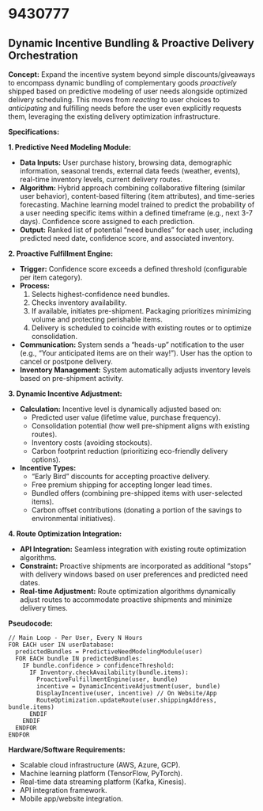 # 9430777

## Dynamic Incentive Bundling & Proactive Delivery Orchestration

**Concept:** Expand the incentive system beyond simple discounts/giveaways to encompass dynamic bundling of complementary goods *proactively* shipped based on predictive modeling of user needs alongside optimized delivery scheduling. This moves from *reacting* to user choices to *anticipating* and fulfilling needs before the user even explicitly requests them, leveraging the existing delivery optimization infrastructure.

**Specifications:**

**1. Predictive Need Modeling Module:**

*   **Data Inputs:** User purchase history, browsing data, demographic information, seasonal trends, external data feeds (weather, events), real-time inventory levels, current delivery routes.
*   **Algorithm:** Hybrid approach combining collaborative filtering (similar user behavior), content-based filtering (item attributes), and time-series forecasting.  Machine learning model trained to predict the probability of a user needing specific items within a defined timeframe (e.g., next 3-7 days).  Confidence score assigned to each prediction.
*   **Output:**  Ranked list of potential “need bundles” for each user, including predicted need date, confidence score, and associated inventory.

**2. Proactive Fulfillment Engine:**

*   **Trigger:** Confidence score exceeds a defined threshold (configurable per item category).
*   **Process:**
    1.  Selects highest-confidence need bundles.
    2.  Checks inventory availability.
    3.  If available, initiates pre-shipment.  Packaging prioritizes minimizing volume and protecting perishable items.
    4.  Delivery is scheduled to coincide with existing routes or to optimize consolidation.
*   **Communication:** System sends a “heads-up” notification to the user (e.g., “Your anticipated items are on their way!”).  User has the option to cancel or postpone delivery.
*   **Inventory Management:** System automatically adjusts inventory levels based on pre-shipment activity.

**3. Dynamic Incentive Adjustment:**

*   **Calculation:** Incentive level is dynamically adjusted based on:
    *   Predicted user value (lifetime value, purchase frequency).
    *   Consolidation potential (how well pre-shipment aligns with existing routes).
    *   Inventory costs (avoiding stockouts).
    *   Carbon footprint reduction (prioritizing eco-friendly delivery options).
*   **Incentive Types:**
    *   “Early Bird” discounts for accepting proactive delivery.
    *   Free premium shipping for accepting longer lead times.
    *   Bundled offers (combining pre-shipped items with user-selected items).
    *   Carbon offset contributions (donating a portion of the savings to environmental initiatives).

**4. Route Optimization Integration:**

*   **API Integration:** Seamless integration with existing route optimization algorithms.
*   **Constraint:** Proactive shipments are incorporated as additional “stops” with delivery windows based on user preferences and predicted need dates.
*   **Real-time Adjustment:** Route optimization algorithms dynamically adjust routes to accommodate proactive shipments and minimize delivery times.

**Pseudocode:**

```
// Main Loop - Per User, Every N Hours
FOR EACH user IN userDatabase:
  predictedBundles = PredictiveNeedModelingModule(user)
  FOR EACH bundle IN predictedBundles:
    IF bundle.confidence > confidenceThreshold:
      IF Inventory.checkAvailability(bundle.items):
        ProactiveFulfillmentEngine(user, bundle)
        incentive = DynamicIncentiveAdjustment(user, bundle)
        DisplayIncentive(user, incentive) // On Website/App
        RouteOptimization.updateRoute(user.shippingAddress, bundle.items)
      ENDIF
    ENDIF
  ENDFOR
ENDFOR
```

**Hardware/Software Requirements:**

*   Scalable cloud infrastructure (AWS, Azure, GCP).
*   Machine learning platform (TensorFlow, PyTorch).
*   Real-time data streaming platform (Kafka, Kinesis).
*   API integration framework.
*   Mobile app/website integration.